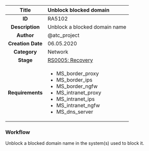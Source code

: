| Title                       | Unblock blocked domain         |
|:---------------------------:|:--------------------|
| **ID**                      | RA5102            |
| **Description**             | Unblock a blocked domain name   |
| **Author**                  | @atc_project        |
| **Creation Date**           | 06.05.2020 |
| **Category**                | Network      |
| **Stage**                   |[RS0005: Recovery](../Response_Stages/RS0005.md)| 
| **Requirements** |<ul><li>MS_border_proxy</li><li>MS_border_ips</li><li>MS_border_ngfw</li><li>MS_intranet_proxy</li><li>MS_intranet_ips</li><li>MS_intranet_ngfw</li><li>MS_dns_server</li></ul>|

### Workflow

Unblock a blocked domain name in the system(s) used to block it.  
